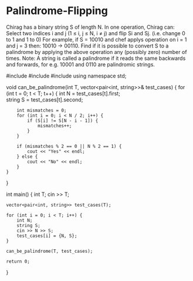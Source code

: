 # Palindrome-Flipping

Chirag has a binary string S of length N. In one operation, Chirag can:
Select two indices i and j (1 ≤  i, j ≤ N, i ≠ j) and flip Si​ and Sj​. (i.e. change 0 to 1 and 1 to 0)
For example, if S = 10010 and chef applys operation on i = 1 and j = 3 then: 10010 → 00110.
Find if it is possible to convert S to a palindrome by applying the above operation any (possibly zero) number of times.
Note: A string is called a palindrome if it reads the same backwards and forwards, for e.g. 10001 and 0110 are palindromic strings.

#include <iostream>
#include <vector>
#include <string>
using namespace std;

void can_be_palindrome(int T, vector<pair<int, string>>& test_cases) {
    for (int t = 0; t < T; t++) {
        int N = test_cases[t].first;    
        string S = test_cases[t].second; 
        
        int mismatches = 0;
        for (int i = 0; i < N / 2; i++) {
            if (S[i] != S[N - i - 1]) {
                mismatches++;
            }
        }
        
        if (mismatches % 2 == 0 || N % 2 == 1) {
            cout << "Yes" << endl;
        } else {
            cout << "No" << endl;
        }
    }
}

int main() {
    int T;
    cin >> T;
    
    vector<pair<int, string>> test_cases(T);
    
    for (int i = 0; i < T; i++) {
        int N;
        string S;
        cin >> N >> S;
        test_cases[i] = {N, S};
    }
    
    can_be_palindrome(T, test_cases);
    
    return 0;
}
